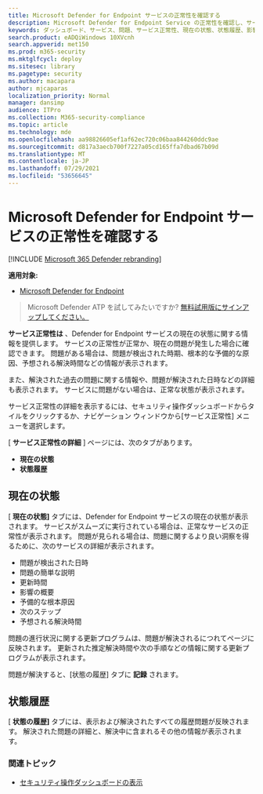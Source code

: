 ```yaml
---
title: Microsoft Defender for Endpoint サービスの正常性を確認する
description: Microsoft Defender for Endpoint Service の正常性を確認し、サービスに問題が発生していないかを確認し、解決された以前の問題を確認します。
keywords: ダッシュボード、サービス、問題、サービス正常性、現在の状態、状態履歴、影響の概要、予備的な根本原因、解決時間、解決時間、予想される解決時間
search.product: eADQiWindows 10XVcnh
search.appverid: met150
ms.prod: m365-security
ms.mktglfcycl: deploy
ms.sitesec: library
ms.pagetype: security
ms.author: macapara
author: mjcaparas
localization_priority: Normal
manager: dansimp
audience: ITPro
ms.collection: M365-security-compliance
ms.topic: article
ms.technology: mde
ms.openlocfilehash: aa98826605ef1af62ec720c06baa844260ddc9ae
ms.sourcegitcommit: d817a3aecb700f7227a05cd165ffa7dbad67b09d
ms.translationtype: MT
ms.contentlocale: ja-JP
ms.lasthandoff: 07/29/2021
ms.locfileid: "53656645"
---
```

# <a name="check-the-microsoft-defender-for-endpoint-service-health"></a>Microsoft Defender for Endpoint サービスの正常性を確認する

[!INCLUDE [Microsoft 365 Defender rebranding](../../includes/microsoft-defender.md)]


**適用対象:**
- [Microsoft Defender for Endpoint](https://go.microsoft.com/fwlink/?linkid=2154037)

> Microsoft Defender ATP を試してみたいですか? [無料試用版にサインアップしてください。](https://signup.microsoft.com/create-account/signup?products=7f379fee-c4f9-4278-b0a1-e4c8c2fcdf7e&ru=https://aka.ms/MDEp2OpenTrial?ocid=docs-wdatp-servicestatus-abovefoldlink)

**サービス正常性は** 、Defender for Endpoint サービスの現在の状態に関する情報を提供します。 サービスの正常性が正常か、現在の問題が発生した場合に確認できます。 問題がある場合は、問題が検出された時期、根本的な予備的な原因、予想される解決時間などの情報が表示されます。

また、解決された過去の問題に関する情報や、問題が解決された日時などの詳細も表示されます。 サービスに問題がない場合は、正常な状態が表示されます。

サービス正常性の詳細を表示するには、セキュリティ操作ダッシュボードからタイルをクリックするか、ナビゲーション ウィンドウから[サービス正常性] メニューを選択します。

[ **サービス正常性の詳細** ] ページには、次のタブがあります。

- **現在の状態**
- **状態履歴**

## <a name="current-status"></a>現在の状態

[ **現在の状態]** タブには、Defender for Endpoint サービスの現在の状態が表示されます。 サービスがスムーズに実行されている場合は、正常なサービスの正常性が表示されます。 問題が見られる場合は、問題に関するより良い洞察を得るために、次のサービスの詳細が表示されます。

- 問題が検出された日時
- 問題の簡単な説明
- 更新時間
- 影響の概要
- 予備的な根本原因
- 次のステップ
- 予想される解決時間

問題の進行状況に関する更新プログラムは、問題が解決されるにつれてページに反映されます。 更新された推定解決時間や次の手順などの情報に関する更新プログラムが表示されます。

問題が解決すると、[状態の履歴] タブに **記録** されます。

## <a name="status-history"></a>状態履歴

[ **状態の履歴]** タブには、表示および解決されたすべての履歴問題が反映されます。 解決された問題の詳細と、解決中に含まれるその他の情報が表示されます。

### <a name="related-topic"></a>関連トピック

- [セキュリティ操作ダッシュボードの表示](security-operations-dashboard.md)
